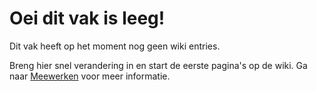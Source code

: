 <!--
{
  "index": false
}
-->
# Oei dit vak is leeg!
Dit vak heeft op het moment nog geen wiki entries. 

Breng hier snel verandering in en start de eerste pagina's op de wiki. Ga naar [Meewerken](/meewerken) voor meer informatie.
